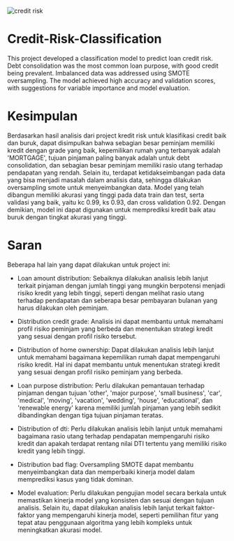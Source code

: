 ![credit risk](https://user-images.githubusercontent.com/100209360/234351220-e2ac340e-83f9-48d6-b5d3-7a647f9c66b6.PNG)

# Credit-Risk-Classification
This project developed a classification model to predict loan credit risk. Debt consolidation was the most common loan purpose, with good credit being prevalent. Imbalanced data was addressed using SMOTE oversampling. The model achieved high accuracy and validation scores, with suggestions for variable importance and model evaluation.

# Kesimpulan
Berdasarkan hasil analisis dari project kredit risk untuk klasifikasi credit baik dan buruk, dapat disimpulkan bahwa sebagian besar peminjam memiliki kredit dengan grade yang baik, kepemilikan rumah yang terbanyak adalah 'MORTGAGE', tujuan pinjaman paling banyak adalah untuk debt consolidation, dan sebagian besar peminjam memiliki rasio utang terhadap pendapatan yang rendah. Selain itu, terdapat ketidakseimbangan pada data yang bisa menjadi masalah dalam analisis data, sehingga dilakukan oversampling smote untuk menyeimbangkan data. Model yang telah dibangun memiliki akurasi yang tinggi pada data train dan test, serta validasi yang baik, yaitu kc 0.99, ks 0.93, dan cross validation 0.92. Dengan demikian, model ini dapat digunakan untuk memprediksi kredit baik atau buruk dengan tingkat akurasi yang tinggi.

# Saran 
Beberapa hal lain yang dapat dilakukan untuk project ini:

- Loan amount distribution: Sebaiknya dilakukan analisis lebih lanjut terkait pinjaman dengan jumlah tinggi yang mungkin berpotensi menjadi risiko kredit yang lebih tinggi, seperti dengan melihat rasio utang terhadap pendapatan dan seberapa besar pembayaran bulanan yang harus dilakukan oleh peminjam.

- Distribution credit grade: Analisis ini dapat membantu untuk memahami profil risiko peminjam yang berbeda dan menentukan strategi kredit yang sesuai dengan profil risiko tersebut.

- Distribution of home ownership: Dapat dilakukan analisis lebih lanjut untuk memahami bagaimana kepemilikan rumah dapat mempengaruhi risiko kredit. Hal ini dapat membantu untuk menentukan strategi kredit yang sesuai dengan profil risiko peminjam yang berbeda.

- Loan purpose distribution: Perlu dilakukan pemantauan terhadap pinjaman dengan tujuan 'other', 'major purpose', 'small business', 'car', 'medical', 'moving', 'vacation', 'wedding', 'house', 'educational', dan 'renewable energy' karena memiliki jumlah pinjaman yang lebih sedikit dibandingkan dengan tiga tujuan pinjaman teratas.

- Distribution of dti: Perlu dilakukan analisis lebih lanjut untuk memahami bagaimana rasio utang terhadap pendapatan mempengaruhi risiko kredit dan apakah terdapat rentang nilai DTI tertentu yang memiliki risiko kredit yang lebih tinggi.

- Distribution bad flag: Oversampling SMOTE dapat membantu menyeimbangkan data dan memperbaiki kinerja model dalam memprediksi kasus yang tidak dominan.

- Model evaluation: Perlu dilakukan pengujian model secara berkala untuk memastikan kinerja model yang konsisten dan sesuai dengan tujuan analisis. Selain itu, dapat dilakukan analisis lebih lanjut terkait faktor-faktor yang mempengaruhi kinerja model, seperti pemilihan fitur yang tepat atau penggunaan algoritma yang lebih kompleks untuk meningkatkan akurasi model.

